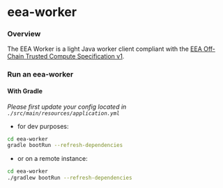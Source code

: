 # eea-worker

### Overview

The EEA Worker is a light Java worker client compliant with the
[EEA Off-Chain Trusted Compute Specification v1](https://entethalliance.org/wp-content/uploads/2019/05/EEA_Off_Chain_Trusted_Compute_Specification_V1_0.pdf).


### Run an eea-worker


#### With Gradle

*Please first update your config located in `./src/main/resources/application.yml`*

* for dev purposes:

```bash
cd eea-worker
gradle bootRun --refresh-dependencies
```
* or on a remote instance:
```bash
cd eea-worker
./gradlew bootRun --refresh-dependencies
```

